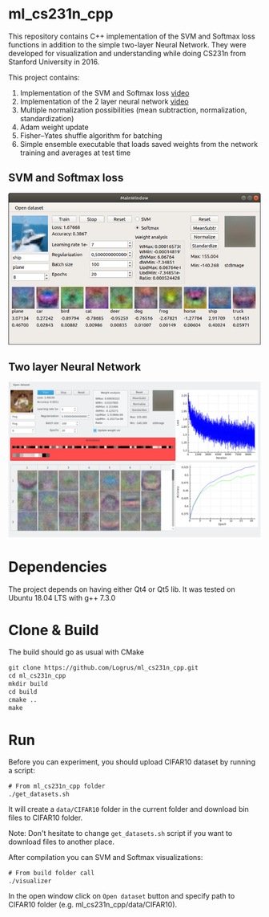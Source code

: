 # ml_cs231n_cpp

This repository contains C++ implementation of the SVM and Softmax loss functions in addition to the simple two-layer Neural Network.
They were developed for visualization and understanding while doing CS231n from Stanford University in 2016.

This project contains:

1. Implementation of the SVM and Softmax loss [video](https://www.youtube.com/watch?v=QrRTKM8xJaA)
2. Implementation of the 2 layer neural network [video](https://www.youtube.com/watch?v=CHpu8N18aRs)
3. Multiple normalization possibilities (mean subtraction, normalization, standardization)
4. Adam weight update
5. Fisher–Yates shuffle algorithm for batching
6. Simple ensemble executable that loads saved weights from the network training and averages at test time

## SVM and Softmax loss
![svmandsoftmaxloss](https://github.com/Logrus/ml_cs231n_cpp/raw/master/images/svm_softmax_viz.png)

## Two layer Neural Network
![twolayernetwork](https://github.com/Logrus/ml_cs231n_cpp/raw/master/images/two_layer_nn_viz.png)

# Dependencies

The project depends on having either Qt4 or Qt5 lib.
It was tested on Ubuntu 18.04 LTS with g++ 7.3.0

# Clone & Build

The build should go as usual with CMake

```
git clone https://github.com/Logrus/ml_cs231n_cpp.git
cd ml_cs231n_cpp
mkdir build
cd build
cmake ..
make
```
# Run
Before you can experiment, you should upload CIFAR10 dataset by running a script:
```
# From ml_cs231n_cpp folder
./get_datasets.sh
```
It will create a `data/CIFAR10` folder in the current folder and download bin files to CIFAR10 folder.

Note: Don't hesitate to change `get_datasets.sh` script if you want to download files to another place.

After compilation you can SVM and Softmax visualizations:
```
# From build folder call
./visualizer
```
In the open window click on `Open dataset` button and specify path to CIFAR10 folder (e.g. ml_cs231n_cpp/data/CIFAR10).
